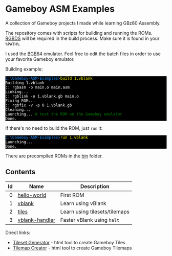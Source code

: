 # Gameboy ASM Examples

A collection of Gameboy projects I made while learning GBz80 Assembly.

The repository comes with scripts for building and running the ROMs. [RGBDS](https://github.com/gbdev/rgbds "RGBDS") will be required in the build process. Make sure it is found in your ```%PATH%```.

I used the [BGB64](https://bgb.bircd.org/ "BGB") emulator. Feel free to edit the batch files in order to use your favorite Gameboy emulator.

Building example:

<pre style="background:black;"><code><span style="color:dodgerblue">C:\Gameboy-ASM-Examples></span><span style="color:yellow">build 1.vblank</span>
<span style="color:white">Building 1.vblank
:: rgbasm -o main.o main.asm
Linking...
:: rgblink -o 1.vblank.gb main.o
Fixing ROM...
:: rgbfix -v -p 0 1.vblank.gb
Cleaning...
Launching...</span> <span style="color:green"># test the ROM on the Gameboy emulator</span>
<span style="color:white">Done.</span>
</code></pre>

If there's no need to build the ROM, just ```run``` it:

<pre style="background:black"><code><span style="color:dodgerblue">C:\Gameboy-ASM-Examples></span><span style="color:yellow">run 1.vblank</span>
<span style="color:white">Launching...
Done.</span>
</code></pre>

There are precompiled ROMs in the [bin](bin/ "bin") folder.

## Contents

| Id  | Name                                   | Description                         |
|----:|----------------------------------------|-------------------------------------|
| 0   | [hello-world](./0.hello-world)         | First ROM                           |
| 1   | [vblank](./1.vblank)                   | Learn using vBlank                  |
| 2   | [tiles](./2.tiles)                     | Learn using tilesets/tilemaps       |
| 3   | [vblank-handler](./3.vblank-handler)   | Faster vBlank using `halt`          |

Direct links:

- [Tileset Generator](https://notimplementedlife.github.io/Gameboy-ASM-Examples/misc/TilesetGenerator/index.html "Tileset Generator") - html tool to create Gameboy Tiles
- [Tilemap Creator](https://notimplementedlife.github.io/Gameboy-ASM-Examples/misc/TilemapCreator/index.html "Tilemap Creator") - html tool to create Gameboy Tilemaps
